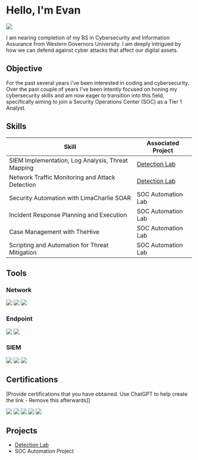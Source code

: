 # Hello, I'm Evan
<a href="https://www.linkedin.com/in/evan-picone-26405021/"><img src="https://img.shields.io/badge/-LinkedIn-0072b1?&style=for-the-badge&logo=linkedin&logoColor=white" /></a>

I am nearing completion of my BS in Cybersecurity and Information Assurance from Western Governors University. I am deeply intrigued by how we can defend against cyber attacks that affect our digital assets.

## Objective

For the past several years i've been interested in coding and cybersecurity. Over the past couple of years I've been intently focused on honing my cybersecurity skills and am now eager to transition into this field, specifically aiming to join a Security Operations Center (SOC) as a Tier 1 Analyst.

## Skills

| Skill                                                | Associated Project         |
|-----------------------------------------------       |----------------------------|
| SIEM Implementation, Log Analysis, Threat Mapping    | <a href="https://github.com/ShockRockStar/Azure-Sentinal-Attack-Mapping/tree/main">Detection Lab</a>|
| Network Traffic Monitoring and Attack Detection      | <a href="https://google.com">Detection Lab</a>|
| Security Automation with LimaCharlie SOAR            | SOC Automation Lab|
| Incident Response Planning and Execution             | SOC Automation Lab|
| Case Management with TheHive                         | SOC Automation Lab|
| Scripting and Automation for Threat Mitigation       | SOC Automation Lab|

## Tools

### Network
<div>
    <img src="https://img.shields.io/badge/-Wireshark-1679A7?&style=for-the-badge&logo=Wireshark&logoColor=white" />
    <img src="https://img.shields.io/badge/-Suricata-EF3B2D?&style=for-the-badge&logo=Suricata&logoColor=white" />
    <img src="https://img.shields.io/badge/-Zeek-777BB4?&style=for-the-badge&logo=Zeek&logoColor=white" />
</div>

### Endpoint
<div>
    <img src="https://img.shields.io/badge/-Microsoft_Defender_for_Endpoint-00A4EF?&style=for-the-badge&logo=Microsoft&logoColor=white" />
    <img src="https://img.shields.io/badge/-Velociraptor-4B275F?&style=for-the-badge&logo=Velociraptor&logoColor=white" />
</div>

### SIEM
<div>
    <img src="https://img.shields.io/badge/-Microsoft_Sentinel-0078D4?&style=for-the-badge&logo=Microsoft&logoColor=white" />
    <img src="https://img.shields.io/badge/-Splunk-000000?&style=for-the-badge&logo=Splunk&logoColor=white" />
    <img src="https://img.shields.io/badge/-Elastic-005571?&style=for-the-badge&logo=Elastic&logoColor=white" />
</div>

## Certifications
[Provide certifications that you have obtained. Use ChatGPT to help create the link - Remove this afterwards]]
<div>
<img src="https://img.shields.io/badge/-Security%2B-FF0000?&style=for-the-badge&logo=CompTIA&logoColor=white" />
<img src="https://img.shields.io/badge/-Network%2B-007ACC?&style=for-the-badge&logo=CompTIA&logoColor=white" />
<img src="https://img.shields.io/badge/-A%2B-4D4D4D?&style=for-the-badge&logo=CompTIA&logoColor=white" />
<img src="https://img.shields.io/badge/-CDSA-006400?&style=for-the-badge&logoColor=white" />
<img src="https://img.shields.io/badge/-CCD-000080?&style=for-the-badge&logoColor=white" />
</div>

## Projects
- <a href="https://github.com/ShockRockStar/Azure-Sentinal-Attack-Mapping/tree/main">Detection Lab</a>
- SOC Automation Project
